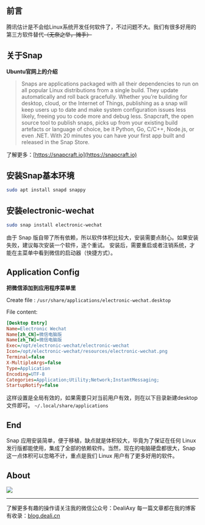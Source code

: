 ## 前言
腾讯估计是不会给Linux系统开发任何软件了，不过问题不大。我们有很多好用的第三方软件替代~~（无奈之举，摊手）~~

## 关于Snap
**Ubuntu官网上的介绍**
>Snaps are applications packaged with all their dependencies to run on all popular Linux distributions from a single build. They update automatically and roll back gracefully. Whether you’re building for desktop, cloud, or the Internet of Things, publishing as a snap will keep users up to date and make system configuration issues less likely, freeing you to code more and debug less.
>Snapcraft, the open source tool to publish snaps, picks up from your existing build artefacts or language of choice, be it Python, Go, C/C++, Node.js, or even .NET. With 20 minutes you can have your first app built and released in the Snap Store.

了解更多：[https://snapcraft.io](https://snapcraft.io)

## 安装Snap基本环境
```bash
sudo apt install snapd snappy
```

## 安装electronic-wechat
```bash
sudo snap install electronic-wechat
```

由于 Snap 版自带了所有依赖，所以软件体积比较大，安装需要点耐心。如果安装失败，建议每次安装一个软件，逐个重试。
安装后，需要重启或者注销系统，才能在主菜单中看到微信的启动器（快捷方式）。

## Application Config
**把微信添加到应用程序菜单里**

Create file : `/usr/share/applications/electronic-wechat.desktop`

File content:
```ini
[Desktop Entry]
Name=Electronic Wechat
Name[zh_CN]=微信电脑版
Name[zh_TW]=微信电脑版
Exec=/opt/electronic-wechat/electronic-wechat
Icon=/opt/electronic-wechat/resources/electronic-wechat.png
Terminal=false
X-MultipleArgs=false
Type=Application
Encoding=UTF-8
Categories=Application;Utility;Network;InstantMessaging;
StartupNotify=false
```

这样设置是全局有效的，如果需要只对当前用户有效，则在以下目录新建desktop文件即可。
`~/.local/share/applications`

## End
Snap 应用安装简单，便于移植，缺点就是体积较大，毕竟为了保证在任何 Linux 发行版都能使用，集成了全部的依赖软件。当然，现在的电脑硬盘都很大，Snap 这一点体积可以忽略不计，重点是我们 Linux 用户有了更多好用的软件。

## About
![](https://upload-images.jianshu.io/upload_images/8869373-901590e019f6f85b.png?imageMogr2/auto-orient/strip%7CimageView2/2/w/1240)

---------------
了解更多有趣的操作请关注我的微信公众号：DealiAxy
每一篇文章都在我的博客有收录：[blog.deali.cn](http://blog.deali.cn)
